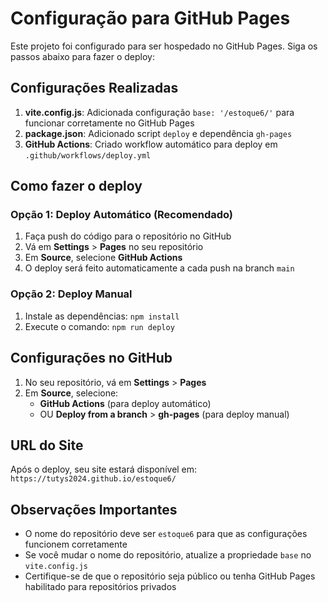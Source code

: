# Configuração para GitHub Pages

Este projeto foi configurado para ser hospedado no GitHub Pages. Siga os passos abaixo para fazer o deploy:

## Configurações Realizadas

1. **vite.config.js**: Adicionada configuração `base: '/estoque6/'` para funcionar corretamente no GitHub Pages
2. **package.json**: Adicionado script `deploy` e dependência `gh-pages`
3. **GitHub Actions**: Criado workflow automático para deploy em `.github/workflows/deploy.yml`

## Como fazer o deploy

### Opção 1: Deploy Automático (Recomendado)

1. Faça push do código para o repositório no GitHub
2. Vá em **Settings** > **Pages** no seu repositório
3. Em **Source**, selecione **GitHub Actions**
4. O deploy será feito automaticamente a cada push na branch `main`

### Opção 2: Deploy Manual

1. Instale as dependências: `npm install`
2. Execute o comando: `npm run deploy`

## Configurações no GitHub

1. No seu repositório, vá em **Settings** > **Pages**
2. Em **Source**, selecione:
   - **GitHub Actions** (para deploy automático)
   - OU **Deploy from a branch** > **gh-pages** (para deploy manual)

## URL do Site

Após o deploy, seu site estará disponível em:
`https://tutys2024.github.io/estoque6/`

## Observações Importantes

- O nome do repositório deve ser `estoque6` para que as configurações funcionem corretamente
- Se você mudar o nome do repositório, atualize a propriedade `base` no `vite.config.js`
- Certifique-se de que o repositório seja público ou tenha GitHub Pages habilitado para repositórios privados

